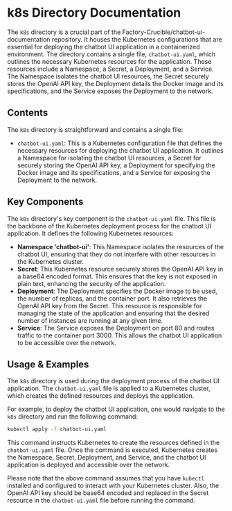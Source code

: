 
# k8s Directory Documentation

The `k8s` directory is a crucial part of the Factory-Crucible/chatbot-ui-documentation repository. It houses the Kubernetes configurations that are essential for deploying the chatbot UI application in a containerized environment. The directory contains a single file, `chatbot-ui.yaml`, which outlines the necessary Kubernetes resources for the application. These resources include a Namespace, a Secret, a Deployment, and a Service. The Namespace isolates the chatbot UI resources, the Secret securely stores the OpenAI API key, the Deployment details the Docker image and its specifications, and the Service exposes the Deployment to the network.

## Contents

The `k8s` directory is straightforward and contains a single file:

- `chatbot-ui.yaml`: This is a Kubernetes configuration file that defines the necessary resources for deploying the chatbot UI application. It outlines a Namespace for isolating the chatbot UI resources, a Secret for securely storing the OpenAI API key, a Deployment for specifying the Docker image and its specifications, and a Service for exposing the Deployment to the network.

## Key Components

The `k8s` directory's key component is the `chatbot-ui.yaml` file. This file is the backbone of the Kubernetes deployment process for the chatbot UI application. It defines the following Kubernetes resources:

- **Namespace 'chatbot-ui'**: This Namespace isolates the resources of the chatbot UI, ensuring that they do not interfere with other resources in the Kubernetes cluster.
- **Secret**: This Kubernetes resource securely stores the OpenAI API key in a base64 encoded format. This ensures that the key is not exposed in plain text, enhancing the security of the application.
- **Deployment**: The Deployment specifies the Docker image to be used, the number of replicas, and the container port. It also retrieves the OpenAI API key from the Secret. This resource is responsible for managing the state of the application and ensuring that the desired number of instances are running at any given time.
- **Service**: The Service exposes the Deployment on port 80 and routes traffic to the container port 3000. This allows the chatbot UI application to be accessible over the network.

## Usage & Examples

The `k8s` directory is used during the deployment process of the chatbot UI application. The `chatbot-ui.yaml` file is applied to a Kubernetes cluster, which creates the defined resources and deploys the application.

For example, to deploy the chatbot UI application, one would navigate to the `k8s` directory and run the following command:

```bash
kubectl apply -f chatbot-ui.yaml
```

This command instructs Kubernetes to create the resources defined in the `chatbot-ui.yaml` file. Once the command is executed, Kubernetes creates the Namespace, Secret, Deployment, and Service, and the chatbot UI application is deployed and accessible over the network.

Please note that the above command assumes that you have `kubectl` installed and configured to interact with your Kubernetes cluster. Also, the OpenAI API key should be base64 encoded and replaced in the Secret resource in the `chatbot-ui.yaml` file before running the command.
